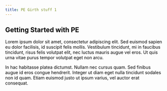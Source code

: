 ```yaml
---
title: PE Girth stuff 1
---
```


## <font color="black">Getting Started with PE</font>

<font color="black">Lorem ipsum dolor sit amet, consectetur adipiscing elit. Sed euismod sapien eu dolor facilisis, id suscipit felis mollis. Vestibulum tincidunt, mi in faucibus tincidunt, risus felis volutpat elit, nec luctus mauris augue vel eros. Ut quis urna vitae purus tempor volutpat eget non arcu.</font>

<!--<div id="ghUsername-intro">
If you tell us your username, we can prepare some links and make things a bit easier for you. If for some reason it doesn't work, replace 'your-github-username' with your GitHub username where you see links containing 'your-github-username'
</div>-->
<font color="black">In hac habitasse platea dictumst. Nullam nec cursus quam. Sed finibus augue id eros congue hendrerit. Integer ut diam eget nulla tincidunt sodales non id quam. Etiam euismod justo ut ipsum varius, vel auctor erat consequat.</font>
